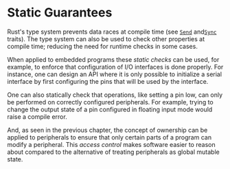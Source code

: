 # Static Guarantees

Rust's type system prevents data races at compile time (see [`Send`] and[`Sync`] traits). The type system can also be used to check other properties at compile time; reducing the need for runtime checks in some cases.

[`Send`]: https://doc.rust-lang.org/core/marker/trait.Send.html
[`Sync`]: https://doc.rust-lang.org/core/marker/trait.Sync.html

When applied to embedded programs these *static checks* can be used, for example, to enforce that configuration of I/O interfaces is done properly. For instance, one can design an API where it is only possible to initialize a serial interface by first configuring the pins that will be used by the interface.

One can also statically check that operations, like setting a pin low, can only be performed on correctly configured peripherals. For example, trying to change the output state of a pin configured in floating input mode would raise a compile error.

And, as seen in the previous chapter, the concept of ownership can be applied to peripherals to ensure that only certain parts of a program can modify a peripheral. This *access control* makes software easier to reason about compared to the alternative of treating peripherals as global mutable state.
